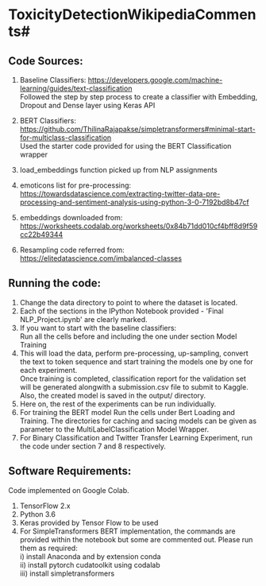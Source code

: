 # ToxicityDetectionWikipediaComments#

## Code Sources:  

1. Baseline Classifiers: https://developers.google.com/machine-learning/guides/text-classification  
   Followed the step by step process to create a classifier with Embedding, Dropout and Dense layer using Keras API  

2. BERT Classifiers: https://github.com/ThilinaRajapakse/simpletransformers#minimal-start-for-multiclass-classification   
   Used the starter code provided for using the BERT Classification wrapper   

3. load_embeddings function picked up from NLP assignments  

4. emoticons list for pre-processing: https://towardsdatascience.com/extracting-twitter-data-pre-processing-and-sentiment-analysis-using-python-3-0-7192bd8b47cf  

5. embeddings downloaded from: https://worksheets.codalab.org/worksheets/0x84b71dd010cf4bff8d9f59cc22b49344  

6. Resampling code referred from: https://elitedatascience.com/imbalanced-classes   

## Running the code:  
1. Change the data directory to point to where the dataset is located.   
2. Each of the sections in the IPython Notebook provided - 'Final NLP_Project.ipynb' are clearly marked.   
3. If you want to start with the baseline classifiers:   
Run all the cells before and including the one under section Model Training   
4. This will load the data, perform pre-processing, up-sampling, convert the text to token sequence and start training the models one by one for each experiment.  
Once training is completed, classification report for the validation set will be generated alongwith a submission<Experiment>.csv file to submit to Kaggle.  
Also, the created model is saved in the output/<Model Name> directory.   
5. Here on, the rest of the experiments can be run individually.   
6. For training the BERT model Run the cells under Bert Loading and Training. The directories for caching and sacing models can be given as parameter to the MultiLabelClassification Model Wrapper.   
7. For Binary Classification and Twitter Transfer Learning Experiment, run the code under section 7 and 8 respectively.   
  
## Software Requirements:
Code implemented on Google Colab.  
1. TensorFlow 2.x	   
2. Python 3.6   
3. Keras provided by Tensor Flow to be used  
4. For SimpleTransformers BERT implementation, the commands are provided within the notebook but some are commented out. Please run them as required:  
	i) install Anaconda and by extension conda  
	ii) install pytorch cudatoolkit using codalab  
	iii) install simpletransformers	   
